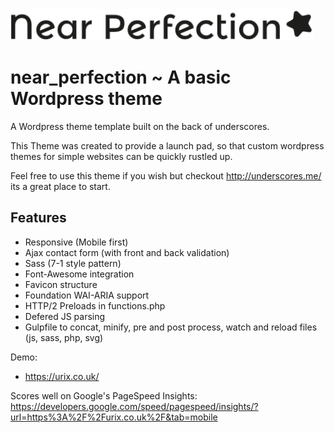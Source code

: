 <img src="https://raw.githubusercontent.com/rycu/near_perfection/master/img/near-perfection-logo.svg" alt="near perfection logo" height="50" >

# near_perfection ~ A basic Wordpress theme

A Wordpress theme template built on the back of underscores.

This Theme was created to provide a launch pad, so that custom wordpress themes for simple websites can be quickly rustled up.

Feel free to use this theme if you wish but checkout http://underscores.me/ its a great place to start.

## Features

- Responsive (Mobile first)
- Ajax contact form (with front and back validation)
- Sass (7-1 style pattern)
- Font-Awesome integration
- Favicon structure
- Foundation WAI-ARIA support
- HTTP/2 Preloads in functions.php
- Defered JS parsing
- Gulpfile to concat, minify, pre and post process, watch and reload files (js, sass, php, svg)

Demo:
- https://urix.co.uk/

Scores well on Google's PageSpeed Insights: https://developers.google.com/speed/pagespeed/insights/?url=https%3A%2F%2Furix.co.uk%2F&tab=mobile
